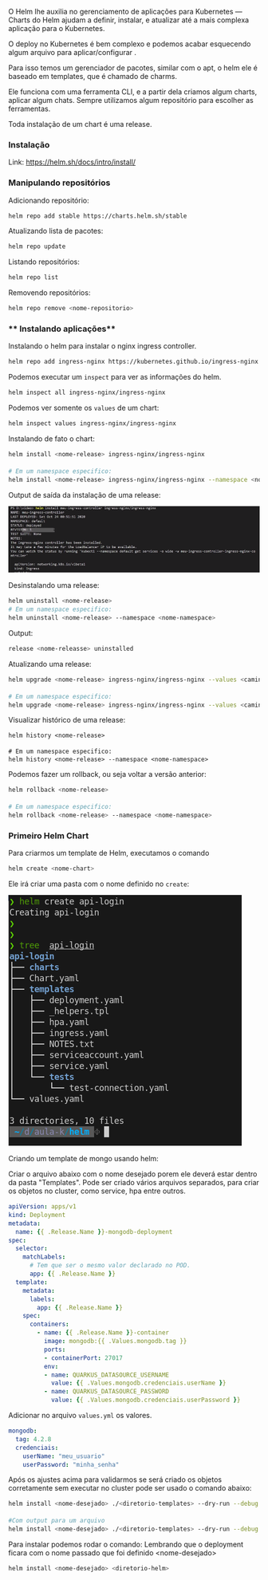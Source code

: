 
O Helm lhe auxilia no gerenciamento de aplicações para Kubernetes — Charts do Helm ajudam a definir, instalar, e atualizar até a mais complexa aplicação para o Kubernetes.

O deploy no Kubernetes é bem complexo e podemos acabar esquecendo algum arquivo para aplicar/configurar .

Para isso temos um gerenciador de pacotes, similar com o apt, o helm ele é baseado em templates, que é chamado de charms.

Ele funciona com uma ferramenta CLI, e a partir dela criamos algum charts, aplicar algum chats. Sempre utilizamos algum repositório para escolher as ferramentas.

Toda instalação de um chart é uma release.

### **Instalação**

Link: https://helm.sh/docs/intro/install/

### **Manipulando repositórios**

Adicionando repositório: 
```bash
helm repo add stable https://charts.helm.sh/stable
```

Atualizando lista de pacotes:
```bash
helm repo update
```

Listando repositórios:
```bash
helm repo list
```

Removendo repositórios:
```bash
helm repo remove <nome-repositorio>
```


### ** Instalando aplicações**

Instalando o helm para instalar o nginx ingress controller.
```bash
helm repo add ingress-nginx https://kubernetes.github.io/ingress-nginx
```

Podemos executar um `inspect` para ver as informações do helm.

```bash
helm inspect all ingress-nginx/ingress-nginx
```

Podemos ver somente os `values` de um chart:

```bash
helm inspect values ingress-nginx/ingress-nginx
```

Instalando de fato o chart:
```bash
helm install <nome-release> ingress-nginx/ingress-nginx

# Em um namespace especifico:
helm install <nome-release> ingress-nginx/ingress-nginx --namespace <nome-namespace>
```

Output de saída da instalação de uma release:

![](../imagens/instalacao-helm-ingress.png)

Desinstalando uma release:
```bash
helm uninstall <nome-release>
# Em um namespace especifico:
helm uninstall <nome-release> --namespace <nome-namespace>
```

Output: 
```bash
release <nome-releasse> uninstalled
```

Atualizando uma release:
```bash
helm upgrade <nome-release> ingress-nginx/ingress-nginx --values <caminho-do-arquivo>

# Em um namespace especifico:
helm upgrade <nome-release> ingress-nginx/ingress-nginx --values <caminho-do-arquivo> --namespace <nome-namespace>
```

Visualizar histórico de uma release: 
```
helm history <nome-release>

# Em um namespace especifico:
helm history <nome-release> --namespace <nome-namespace>
```

Podemos fazer um rollback, ou seja voltar a versão anterior:
```bash
helm rollback <nome-release>

# Em um namespace especifico:
helm rollback <nome-release> --namespace <nome-namespace>
```

### **Primeiro Helm Chart**

Para criarmos um template de Helm, executamos o comando 
```bash
helm create <nome-chart>
```

Ele irá criar uma pasta com o nome definido no `create`:

![](../imagens/primeiro-helm.png)

Criando um template de mongo usando helm:

Criar o arquivo abaixo com o nome desejado porem ele deverá estar dentro da pasta "Templates".
Pode ser criado vários arquivos separados, para criar os objetos no cluster, como service, hpa entre outros.

``` yaml
apiVersion: apps/v1
kind: Deployment
metadata:
  name: {{ .Release.Name }}-mongodb-deployment
spec:
  selector:
    matchLabels:
      # Tem que ser o mesmo valor declarado no POD.
      app: {{ .Release.Name }}
  template:
    metadata:
      labels:
        app: {{ .Release.Name }}
    spec:
      containers:
        - name: {{ .Release.Name }}-container
          image: mongodb:{{ .Values.mongodb.tag }}
          ports:
          - containerPort: 27017
          env:
          - name: QUARKUS_DATASOURCE_USERNAME
            value: {{ .Values.mongodb.credenciais.userName }}
          - name: QUARKUS_DATASOURCE_PASSWORD
            value: {{ .Values.mongodb.credenciais.userPassword }}
```

Adicionar no arquivo `values.yml` os valores.

``` yaml
mongodb:
  tag: 4.2.8
  credenciais:
    userName: "meu_usuario"
    userPassword: "minha_senha"
```

Após os ajustes acima para validarmos se será criado os objetos corretamente sem executar no cluster pode ser usado o comando abaixo:

```bash
helm install <nome-desejado> ./<diretorio-templates> --dry-run --debug

#Com output para um arquivo
helm install <nome-desejado> ./<diretorio-templates> --dry-run --debug > arquivo.yml
```

Para instalar podemos rodar o comando:
Lembrando que o deployment ficara com o nome passado que foi definido \<nome-desejado> 

```bash
helm install <nome-desejado> <diretorio-helm> 
```


